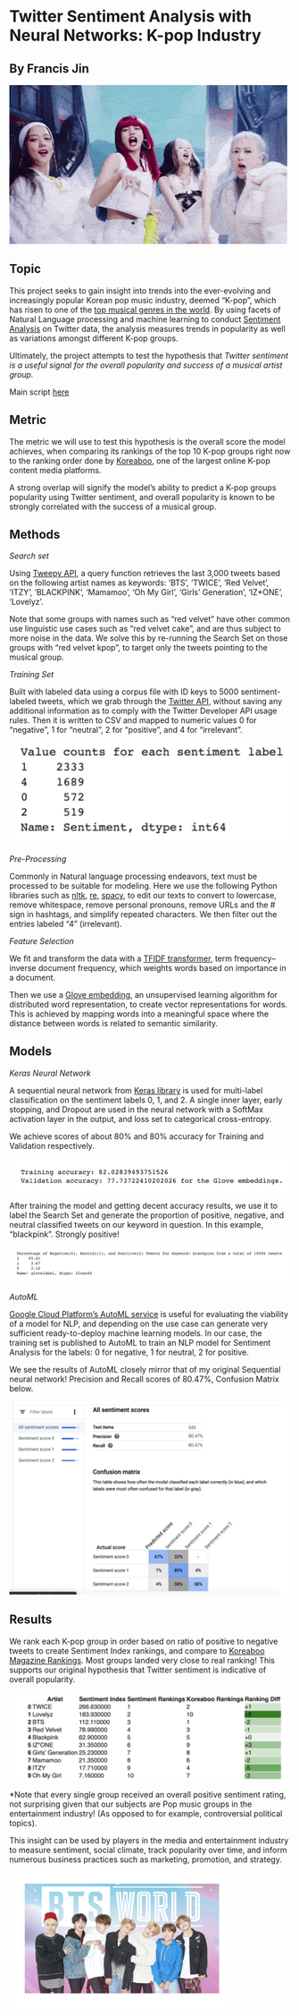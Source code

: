 # Twitter Sentiment Analysis with Neural Networks: K-pop Industry
## By Francis Jin 

![blackpink](/images/blackpink.gif)

## Topic

This project seeks to gain insight into trends into the ever-evolving and increasingly popular Korean pop music industry, deemed “K-pop”, which has risen to one of the [top musical genres in the world](https://www.rollingstone.com/music/music-features/bts-kpop-albums-bands-global-takeover-707139/). By using facets of Natural Language processing and machine learning to conduct [Sentiment Analysis](https://www.google.com/search?q=sentiment+analysis&rlz=1C5CHFA_enUS911US911&oq=sentiment+analysis&aqs=chrome..69i57j69i59l3j69i60l3.1648j0j7&sourceid=chrome&ie=UTF-8) on Twitter data, the analysis measures trends in popularity as well as variations amongst different K-pop groups. 

Ultimately, the project attempts to test the hypothesis that _Twitter sentiment is a useful signal for the overall popularity and success of a musical artist group._

Main script [here](https://github.com/francisfjin/twitter-NLP/blob/main/Twitter_public.ipynb)
## Metric

The metric we will use to test this hypothesis is the overall score the model achieves, when comparing its rankings of the top 10 K-pop groups right now to the ranking order done by [Koreaboo](https://www.koreaboo.com/news/top-30-popular-kpop-groups-korea-right-now/), one of the largest online K-pop content media platforms. 

A strong overlap will signify the model’s ability to predict a K-pop groups popularity using Twitter sentiment, and overall popularity is known to be strongly correlated with the success of a musical group. 

## Methods


_Search set_

Using [Tweepy API](http://docs.tweepy.org/en/latest/api.html), a query function retrieves the last 3,000 tweets based on the following artist names as keywords: ‘BTS’, ‘TWICE’, ‘Red Velvet’, ‘ITZY’, ‘BLACKPINK’, ‘Mamamoo’, ‘Oh My Girl’, ‘Girls’ Generation’, ‘IZ*ONE’, ‘Lovelyz’. 

Note that some groups with names such as “red velvet” have other common use linguistic use cases such as “red velvet cake”, and are thus subject to more noise in the data. We solve this by re-running the Search Set on those groups with “red velvet kpop”, to target only the tweets pointing to the musical group. 

_Training Set_

Built with labeled data using a corpus file with ID keys to 5000 sentiment-labeled tweets, which we grab through the [Twitter API](https://developer.twitter.com/en/docs/twitter-api), without saving any additional information as to comply with the Twitter Developer API usage rules. Then it is written to CSV and mapped to numeric values 0 for “negative”, 1 for “neutral”, 2 for “positive”, and 4 for “irrelevant”.

![valuecounts](/images/valuecounts.png)

_Pre-Processing_

Commonly in Natural language processing endeavors, text must be processed to be suitable for modeling. Here we use the following Python libraries such as [nltk](https://www.nltk.org/), [re](https://docs.python.org/3/library/re.html), [spacy](https://spacy.io/), to edit our texts to convert to lowercase, remove whitespace, remove personal pronouns, remove URLs and the # sign in hashtags, and simplify repeated characters. We then filter out the entries labeled “4” (irrelevant). 

_Feature Selection_

We fit and transform the data with a [TFIDF transformer](https://scikit-learn.org/stable/modules/generated/sklearn.feature_extraction.text.TfidfTransformer.html), term frequency–inverse document frequency, which weights words based on importance in a document. 

Then we use a [Glove embedding](https://nlp.stanford.edu/projects/glove/), an unsupervised learning algorithm for distributed word representation, to create vector representations for words. This is achieved by mapping words into a meaningful space where the distance between words is related to semantic similarity.

## Models

_Keras Neural Network_

A sequential neural network from [Keras library](https://keras.io/) is used for multi-label classification on the sentiment labels 0, 1, and 2. A single inner layer, early stopping, and Dropout are used in the neural network with a SoftMax activation layer in the output, and loss set to categorical cross-entropy. 

We achieve scores of about 80% and 80% accuracy for Training and Validation respectively.

![trainingaccuracy](/images/trainingaccuracy.png)

After training the model and getting decent accuracy results, we use it to label the Search Set and generate the proportion of positive, negative, and neutral classified tweets on our keyword in question. In this example, “blackpink”.  Strongly positive!

![scores](/images/scores.png)

_AutoML_

[Google Cloud Platform’s AutoML service](https://cloud.google.com/automl) is useful for evaluating the viability of a model for NLP, and depending on the use case can generate very sufficient ready-to-deploy machine learning models. In our case, the training set is published to AutoML to train an NLP model for Sentiment Analysis for the labels: 0 for negative, 1 for neutral, 2 for positive.

We see the results of AutoML closely mirror that of my original Sequential neural network! Precision and Recall scores of 80.47%, Confusion Matrix below.

![automl](/images/automl.png)

## Results

We rank each K-pop group in order based on ratio of positive to negative tweets to create Sentiment Index rankings, and compare to [Koreaboo Magazine Rankings](https://www.koreaboo.com/news/top-30-popular-kpop-groups-korea-right-now/). Most groups landed very close to real ranking! This supports our original hypothesis that Twitter sentiment is indicative of overall popularity. 

![](/images/rankings.png)


*Note that every single group received an overall positive sentiment rating, not surprising given that our subjects are Pop music groups in the entertainment industry! (As opposed to for example, controversial political topics). 


This insight can be used by players in the media and entertainment industry to measure sentiment, social climate, track popularity over time, and inform numerous business practices such as marketing, promotion, and strategy. 

![bts](/images/bts.png)
